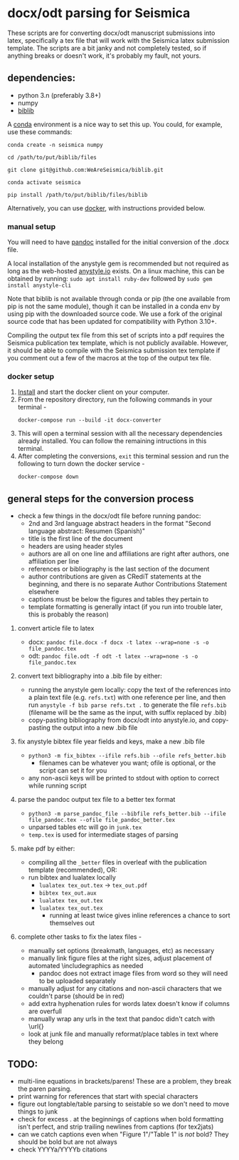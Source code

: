 # docx/odt parsing for Seismica

These scripts are for converting docx/odt manuscript submissions into latex, specifically a tex file that will work with the Seismica latex submission template. The scripts are a bit janky and not completely tested, so if anything breaks or doesn't work, it's probably my fault, not yours.

## dependencies:
- python 3.n (preferably 3.8+)
- numpy
- [biblib](https://github.com/WeAreSeismica/biblib)

A [conda](conda.io) environment is a nice way to set this up. You could, for example, use these commands:

`conda create -n seismica numpy`

`cd /path/to/put/biblib/files`

`git clone git@github.com:WeAreSeismica/biblib.git`

`conda activate seismica`

`pip install /path/to/put/biblib/files/biblib`

Alternatively, you can use [docker](docker.com), with instructions provided below.

### manual setup
You will need to have [pandoc](pandoc.org/) installed for the initial conversion of the .docx file.

A local installation of the anystyle gem is recommended but not required as long as the web-hosted [anystyle.io](anystyle.io) exists. On a linux machine, this can be obtained by running: `sudo apt install ruby-dev` followed by `sudo gem install anystyle-cli`

Note that biblib is not available through conda or pip (the one available from pip is not the same module), though it can be installed in a conda env by using pip with the downloaded source code. We use a fork of the original source code that has been updated for compatibility with Python 3.10+.

Compiling the output tex file from this set of scripts into a pdf requires the Seismica publication tex template, which is not publicly available. However, it should be able to compile with the Seismica submission tex template if you comment out a few of the macros at the top of the output tex file.

### docker setup
1. [Install](docker.com/products/docker-desktop) and start the docker client on your computer.
1. From the repository directory, run the following commands in your terminal - 
    ```
    docker-compose run --build -it docx-converter
    ```
1. This will open a terminal session with all the necessary dependencies already installed. You can follow the remaining intructions in this terminal.
1. After completing the conversions, `exit` this terminal session and run the following to turn down the docker service - 
    ```
    docker-compose down
    ```


## general steps for the conversion process

- check a few things in the docx/odt file before running pandoc:
    - 2nd and 3rd language abstract headers in the format "Second language abstract: Resumen (Spanish)" 
    - title is the first line of the document
    - headers are using header styles
    - authors are all on one line and affiliations are right after authors, one affiliation per line
    - references or bibliography is the last section of the document
    - author contributions are given as CRediT statements at the beginning, and there is no separate Author Contributions Statement elsewhere
    - captions must be below the figures and tables they pertain to
    - template formatting is generally intact (if you run into trouble later, this is probably the reason)

1. convert article file to latex
    - docx: `pandoc file.docx -f docx -t latex --wrap=none -s -o file_pandoc.tex`
    - odt: `pandoc file.odt -f odt -t latex --wrap=none -s -o file_pandoc.tex`

1. convert text bibliography into a .bib file by either:
    - running the anystyle gem locally: copy the text of the references into a plain text file (e.g. `refs.txt`) with one reference per line, and then run `anystyle -f bib parse refs.txt .` to generate the file `refs.bib` (filename will be the same as the input, with suffix replaced by .bib)
    - copy-pasting bibliography from docx/odt into anystyle.io, and copy-pasting the output into a new .bib file

1. fix anystyle bibtex file year fields and keys, make a new .bib file
    - `python3 -m fix_bibtex --ifile refs.bib --ofile refs_better.bib`
        - filenames can be whatever you want; ofile is optional, or the script can set it for you
    - any non-ascii keys will be printed to stdout with option to correct while running script

1. parse the pandoc output tex file to a better tex format
    - `python3 -m parse_pandoc_file --bibfile refs_better.bib --ifile file_pandoc.tex --ofile file_pandoc_better.tex`
    - unparsed tables etc will go in `junk.tex`
    - `temp.tex` is used for intermediate stages of parsing

1. make pdf by either:
    - compiling all the `_better` files in overleaf with the publication template (recommended), OR:
    - run bibtex and lualatex locally
        - `lualatex tex_out.tex` -> `tex_out.pdf`
        - `bibtex tex_out.aux`
        - `lualatex tex_out.tex`
        - `lualatex tex_out.tex`
            - running at least twice gives inline references a chance to sort themselves out

1. complete other tasks to fix the latex files - 
    - manually set options (breakmath, languages, etc) as necessary
    - manually link figure files at the right sizes, adjust placement of automated \includegraphics as needed
        - pandoc does not extract image files from word so they will need to be uploaded separately
    - manually adjust for any citations and non-ascii characters that we couldn't parse (should be in red)
    - add extra hyphenation rules for words latex doesn't know if columns are overfull
    - manually wrap any urls in the text that pandoc didn't catch with \url{}
    - look at junk file and manually reformat/place tables in text where they belong

## TODO: 
- multi-line equations in brackets/parens! These are a problem, they break the paren parsing.
- print warning for references that start with special characters
- figure out longtable/table parsing to seistable so we don't need to move things to junk
- check for excess . at the beginnings of captions when bold formatting isn't perfect, and strip trailing newlines from captions (for tex2jats)
- can we catch captions even when "Figure 1"/"Table 1" is *not* bold? They should be bold but are not always
- check YYYYa/YYYYb citations
